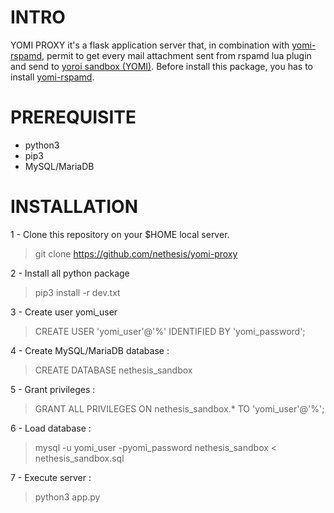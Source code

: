 # INTRO

YOMI PROXY it's a flask application server that, in combination with <a href="https://github.com/nethesis/yomi-rspamd">yomi-rspamd</a>, permit to get every mail attachment sent from rspamd lua plugin and send to <a href="https://yoroi.company">yoroi sandbox (YOMI)</a>.
Before install this package, you has to install <a href="https://github.com/nethesis/yomi-rspamd">yomi-rspamd</a>.

# PREREQUISITE

- python3
- pip3
- MySQL/MariaDB

# INSTALLATION

1 - Clone this repository on your $HOME local server.

>git clone https://github.com/nethesis/yomi-proxy

2 - Install all python package 

>pip3 install -r dev.txt

3 - Create user yomi_user 

> CREATE USER 'yomi_user'@'%' IDENTIFIED BY 'yomi_password';

4 - Create MySQL/MariaDB database :

> CREATE DATABASE nethesis_sandbox

5 - Grant privileges :

> GRANT ALL PRIVILEGES ON nethesis_sandbox.* TO 'yomi_user'@'%';

6 - Load database :

> mysql -u yomi_user -pyomi_password nethesis_sandbox < nethesis_sandbox.sql

7 - Execute server : 

> python3 app.py
